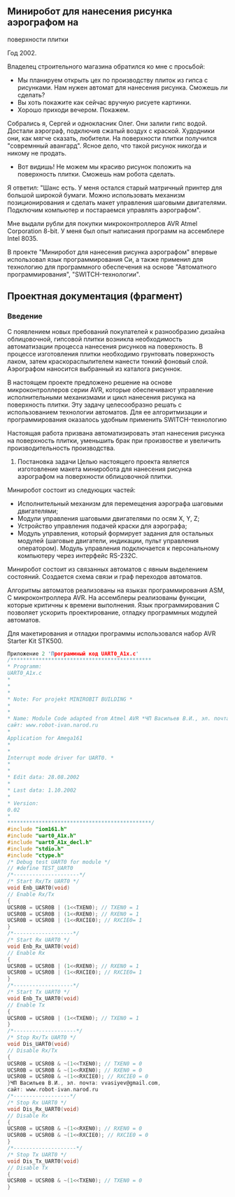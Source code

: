 ## Миниробот для нанесения рисунка аэрографом на
поверхности плитки

Год 2002.

Владелец строительного магазина обратился ко мне с просьбой:

- Мы планируем открыть цех по производству плиток из гипса с рисунками. Нам нужен автомат для нанесения рисунка.
Сможешь ли сделать?
- Вы хоть покажите как сейчас вручную рисуете картинки.
- Хорошо приходи вечером. Покажем.

Собрались я, Сергей и однокласник Олег. Они залили гипс водой. Достали аэрограф, подключив сжатый воздух с краской.
Худодники они, как мягче сказать, любители. На поверхности плитки получился "совремнный авангард". Ясное дело, что такой рисунок никогда и никому не продать.

- Вот видишь! Не можем мы красиво рисунок положить на поверхность плитки. Сможешь нам робота сделать.

Я ответил: "Шанс есть. У меня остался старый матричный принтер для большой широкой бумаги. Можно использовать механизм позиционирования и сделать макет управления шаговыми двигателями.
Подключим компьютер и постараемся управлять аэрографом".


Мне выдали рубли для покупки микроконтроллеров AVR Atmel Corporation 8-bit. У меня был опыт написания программ на ассемблере Intel 8035.

В проекте "Миниробот для нанесения рисунка аэрографом" впервые использовал язык программирования Си, а также применил для технологию для программного обеспечения на основе "Автоматного программирования", "SWITCH-технологии".


##  Проектная документация (фрагмент)

### Введение

С появлением новых пребований покупателей к разнообразию дизайна облицовочной,
гипсовой плитки возникла необходимость автоматизации процесса нанесения рисунков на
поверхность. В процессе изготовления плитки необходимо грунтовать поверхность лаком,
затем краскораспылителем нанести тонкий фоновый слой. Аэрографом наносится
выбранный из каталога рисуннок.

В настоящем проекте предложено решение на основе микроконтроллеров серии AVR,
которые обеспечивают управление исполнительными механизмами и цикл нанесения
рисунка на поверхность плитки.
Эту задачу целесообразно решать с использованием технологии автоматов. Для ее
алгоритмизации и программирования оказалось удобным применить SWITCH-технологию


Настоящая работа призвана автоматизировать этап нанесения рисунка на поверхность
плитки, уменьшить брак при произвостве и увеличить производительность производства.
1. Постановка задачи
Целью настоящего проекта является изготовление макета миниробота для нанесения
рисунка аэрографом на поверхности облицовочной плитки.

Миниробот состоит из следующих частей:

 - Исполнительный механизм для перемещения аэрографа шаговыми двигателями;
 - Модули управления шаговыми двигателями по осям X, Y, Z;
 - Устройство управления подачей краски для аэрографа;
 - Модуль управления, который формирует задания для остальных модулей (шаговые
двигатели, индикации, пульт управления оператором). Модуль управления
подключается к персональному компьютеру через интерфейс RS-232C.

Миниробот состоит из связанных автоматов с явным выделением состояний. Создается схема связи и граф переходов автоматов.

Алгоритмы автоматов реализованы на языках программирования ASM, C
микроконтроллера AVR. На ассемблеры реализованы функции, которые критичны к времени
выполнения. Язык программирования С позволяет ускорить проектирование, отладку
программных модулей автоматов.

Для макетирования и отладки программы использовался набор AVR Starter Kit
STK500.

```C
Приложение 2 'Программный код UART0_A1x.c'
/*********************************************
* Programm:
UART0_A1x.c
*
*
*
* Note: For projekt MINIROBIT BUILDING *
*
*
* Name: Module Code adapted from Atmel AVR *ЧП Васильев В.И., эл. почта: vvasiyev@gmail.com,
сайт: www.robot-ivan.narod.ru
*
Application for Amega161
*
*
Interrupt mode driver for UART0. *
*
*
* Edit data: 28.08.2002
*
* Last data: 1.10.2002
*
* Version:
0.02
*
**********************************************/
#include "iom161.h"
#include "uart0_A1x.h"
#include "uart0_A1x_decl.h"
#include "stdio.h"
#include "ctype.h"
/* Debug test UART0 for module */
// #define TEST_UART0
/*---------------------*/
/* Start Rx/Tx UART0 */
void Enb_UART0(void)
// Enable Rx/Tx
{
UCSR0B = UCSR0B | (1<<TXEN0); // TXEN0 = 1
UCSR0B = UCSR0B | (1<<RXEN0); // RXEN0 = 1
UCSR0B = UCSR0B | (1<<RXCIE0); // RXCIE0= 1
}
/*-------------------*/
/* Start Rx UART0 */
void Enb_Rx_UART0(void)
// Enable Rx
{
UCSR0B = UCSR0B | (1<<RXEN0); // RXEN0 = 1
UCSR0B = UCSR0B | (1<<RXCIE0); // RXCIE0= 1
}
/*-------------------*/
/* Start Tx UART0 */
void Enb_Tx_UART0(void)
// Enable Tx
{
UCSR0B = UCSR0B | (1<<TXEN0); // TXEN0 = 1
}
/*--------------------*/
/* Stop Rx/Tx UART0 */
void Dis_UART0(void)
// Disable Rx/Tx
{
UCSR0B = UCSR0B & ~(1<<TXEN0); // TXEN0 = 0
UCSR0B = UCSR0B & ~(1<<RXEN0); // RXEN0 = 0
UCSR0B = UCSR0B & ~(1<<RXCIE0); // RXCIE0 = 0
}ЧП Васильев В.И., эл. почта: vvasiyev@gmail.com,
сайт: www.robot-ivan.narod.ru
/*------------------*/
/* Stop Rx UART0 */
void Dis_Rx_UART0(void)
// Disable Rx
{
UCSR0B = UCSR0B & ~(1<<RXEN0); // RXEN0 = 0
UCSR0B = UCSR0B & ~(1<<RXCIE0); // RXCIE0 = 0
}
/*--------------------*/
/* Stop Tx UART0 */
void Dis_Tx_UART0(void)
// Disable Tx
{
UCSR0B = UCSR0B & ~(1<<TXEN0); // TXEN0 = 0
}
```

